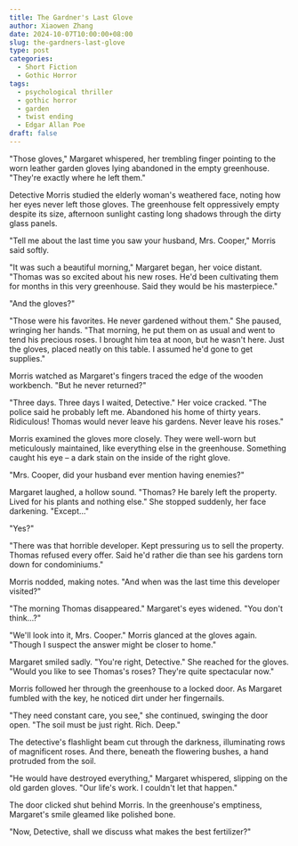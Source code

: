 ```yaml
---
title: The Gardner's Last Glove
author: Xiaowen Zhang
date: 2024-10-07T10:00:00+08:00
slug: the-gardners-last-glove
type: post
categories:
  - Short Fiction
  - Gothic Horror
tags:
  - psychological thriller
  - gothic horror
  - garden
  - twist ending
  - Edgar Allan Poe
draft: false
---
```


"Those gloves," Margaret whispered, her trembling finger pointing to the worn leather garden gloves lying abandoned in the empty greenhouse. "They're exactly where he left them."

Detective Morris studied the elderly woman's weathered face, noting how her eyes never left those gloves. The greenhouse felt oppressively empty despite its size, afternoon sunlight casting long shadows through the dirty glass panels.

"Tell me about the last time you saw your husband, Mrs. Cooper," Morris said softly.

"It was such a beautiful morning," Margaret began, her voice distant. "Thomas was so excited about his new roses. He'd been cultivating them for months in this very greenhouse. Said they would be his masterpiece."

"And the gloves?"

"Those were his favorites. He never gardened without them." She paused, wringing her hands. "That morning, he put them on as usual and went to tend his precious roses. I brought him tea at noon, but he wasn't here. Just the gloves, placed neatly on this table. I assumed he'd gone to get supplies."

Morris watched as Margaret's fingers traced the edge of the wooden workbench. "But he never returned?"

"Three days. Three days I waited, Detective." Her voice cracked. "The police said he probably left me. Abandoned his home of thirty years. Ridiculous! Thomas would never leave his gardens. Never leave his roses."

Morris examined the gloves more closely. They were well-worn but meticulously maintained, like everything else in the greenhouse. Something caught his eye – a dark stain on the inside of the right glove.

"Mrs. Cooper, did your husband ever mention having enemies?"

Margaret laughed, a hollow sound. "Thomas? He barely left the property. Lived for his plants and nothing else." She stopped suddenly, her face darkening. "Except..."

"Yes?"

"There was that horrible developer. Kept pressuring us to sell the property. Thomas refused every offer. Said he'd rather die than see his gardens torn down for condominiums."

Morris nodded, making notes. "And when was the last time this developer visited?"

"The morning Thomas disappeared." Margaret's eyes widened. "You don't think...?"

"We'll look into it, Mrs. Cooper." Morris glanced at the gloves again. "Though I suspect the answer might be closer to home."

Margaret smiled sadly. "You're right, Detective." She reached for the gloves. "Would you like to see Thomas's roses? They're quite spectacular now."

Morris followed her through the greenhouse to a locked door. As Margaret fumbled with the key, he noticed dirt under her fingernails.

"They need constant care, you see," she continued, swinging the door open. "The soil must be just right. Rich. Deep."

The detective's flashlight beam cut through the darkness, illuminating rows of magnificent roses. And there, beneath the flowering bushes, a hand protruded from the soil.

"He would have destroyed everything," Margaret whispered, slipping on the old garden gloves. "Our life's work. I couldn't let that happen."

The door clicked shut behind Morris. In the greenhouse's emptiness, Margaret's smile gleamed like polished bone.

"Now, Detective, shall we discuss what makes the best fertilizer?"